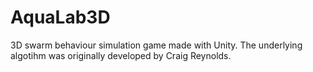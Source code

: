 # AquaLab3D
3D swarm behaviour simulation game made with Unity. The underlying algotihm was originally developed by Craig Reynolds.
